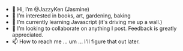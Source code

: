 - 👋 Hi, I’m @JazzyKen (Jasmine)
- 👀 I’m interested in books, art, gardening, baking
- 🌱 I’m currently learning Javascript (it's driving me up a wall.)
- 💞️ I’m looking to collaborate on anything I post. Feedback is greatly appreciated.
- 📫 How to reach me ... um ... I'll figure that out later.

<!---
JazzyKen/JazzyKen is a ✨ special ✨ repository because its `README.md` (this file) appears on your GitHub profile.
You can click the Preview link to take a look at your changes.
--->
